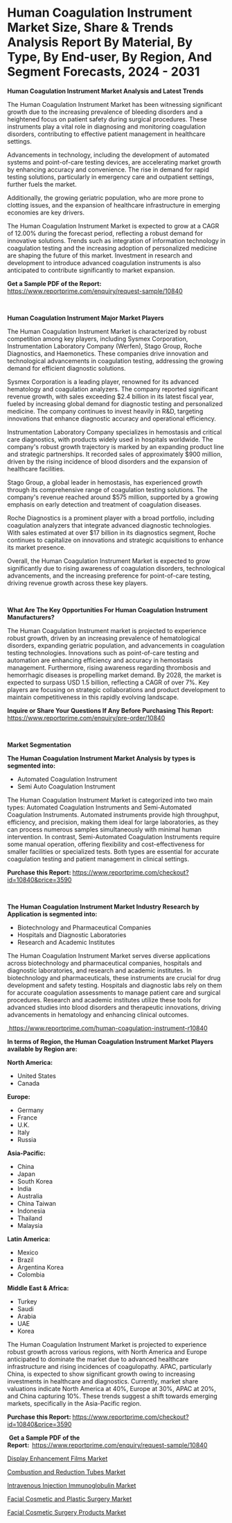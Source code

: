 <p><h1>Human Coagulation Instrument Market Size, Share & Trends Analysis Report By Material, By Type, By End-user, By Region, And Segment Forecasts, 2024 - 2031</h1></p><p><strong>Human Coagulation Instrument Market Analysis and Latest Trends</strong></p>
<p><p>The Human Coagulation Instrument Market has been witnessing significant growth due to the increasing prevalence of bleeding disorders and a heightened focus on patient safety during surgical procedures. These instruments play a vital role in diagnosing and monitoring coagulation disorders, contributing to effective patient management in healthcare settings. </p><p>Advancements in technology, including the development of automated systems and point-of-care testing devices, are accelerating market growth by enhancing accuracy and convenience. The rise in demand for rapid testing solutions, particularly in emergency care and outpatient settings, further fuels the market. </p><p>Additionally, the growing geriatric population, who are more prone to clotting issues, and the expansion of healthcare infrastructure in emerging economies are key drivers. </p><p>The Human Coagulation Instrument Market is expected to grow at a CAGR of 12.00% during the forecast period, reflecting a robust demand for innovative solutions. Trends such as integration of information technology in coagulation testing and the increasing adoption of personalized medicine are shaping the future of this market. Investment in research and development to introduce advanced coagulation instruments is also anticipated to contribute significantly to market expansion.</p></p>
<p><strong>Get a Sample PDF of the Report:&nbsp;</strong> <a href="https://www.reportprime.com/enquiry/request-sample/10840">https://www.reportprime.com/enquiry/request-sample/10840</a></p>
<p>&nbsp;</p>
<p><strong>Human Coagulation Instrument Major Market Players</strong></p>
<p><p>The Human Coagulation Instrument Market is characterized by robust competition among key players, including Sysmex Corporation, Instrumentation Laboratory Company (Werfen), Stago Group, Roche Diagnostics, and Haemonetics. These companies drive innovation and technological advancements in coagulation testing, addressing the growing demand for efficient diagnostic solutions.</p><p>Sysmex Corporation is a leading player, renowned for its advanced hematology and coagulation analyzers. The company reported significant revenue growth, with sales exceeding $2.4 billion in its latest fiscal year, fueled by increasing global demand for diagnostic testing and personalized medicine. The company continues to invest heavily in R&D, targeting innovations that enhance diagnostic accuracy and operational efficiency.</p><p>Instrumentation Laboratory Company specializes in hemostasis and critical care diagnostics, with products widely used in hospitals worldwide. The company's robust growth trajectory is marked by an expanding product line and strategic partnerships. It recorded sales of approximately $900 million, driven by the rising incidence of blood disorders and the expansion of healthcare facilities.</p><p>Stago Group, a global leader in hemostasis, has experienced growth through its comprehensive range of coagulation testing solutions. The company's revenue reached around $575 million, supported by a growing emphasis on early detection and treatment of coagulation diseases. </p><p>Roche Diagnostics is a prominent player with a broad portfolio, including coagulation analyzers that integrate advanced diagnostic technologies. With sales estimated at over $17 billion in its diagnostics segment, Roche continues to capitalize on innovations and strategic acquisitions to enhance its market presence.</p><p>Overall, the Human Coagulation Instrument Market is expected to grow significantly due to rising awareness of coagulation disorders, technological advancements, and the increasing preference for point-of-care testing, driving revenue growth across these key players.</p></p>
<p>&nbsp;</p>
<p><strong>What Are The Key Opportunities For Human Coagulation Instrument Manufacturers?</strong></p>
<p><p>The Human Coagulation Instrument market is projected to experience robust growth, driven by an increasing prevalence of hematological disorders, expanding geriatric population, and advancements in coagulation testing technologies. Innovations such as point-of-care testing and automation are enhancing efficiency and accuracy in hemostasis management. Furthermore, rising awareness regarding thrombosis and hemorrhagic diseases is propelling market demand. By 2028, the market is expected to surpass USD 1.5 billion, reflecting a CAGR of over 7%. Key players are focusing on strategic collaborations and product development to maintain competitiveness in this rapidly evolving landscape.</p></p>
<p><strong>Inquire or Share Your Questions If Any Before Purchasing This Report:</strong> <a href="https://www.reportprime.com/enquiry/pre-order/10840">https://www.reportprime.com/enquiry/pre-order/10840</a></p>
<p>&nbsp;</p>
<p><strong>Market Segmentation</strong></p>
<p><strong>The Human Coagulation Instrument Market Analysis by types is segmented into:</strong></p>
<p><ul><li>Automated Coagulation Instrument</li><li>Semi Auto Coagulation Instrument</li></ul></p>
<p><p>The Human Coagulation Instrument Market is categorized into two main types: Automated Coagulation Instruments and Semi-Automated Coagulation Instruments. Automated instruments provide high throughput, efficiency, and precision, making them ideal for large laboratories, as they can process numerous samples simultaneously with minimal human intervention. In contrast, Semi-Automated Coagulation Instruments require some manual operation, offering flexibility and cost-effectiveness for smaller facilities or specialized tests. Both types are essential for accurate coagulation testing and patient management in clinical settings.</p></p>
<p><strong>Purchase this Report:&nbsp;</strong><a href="https://www.reportprime.com/checkout?id=10840&price=3590">https://www.reportprime.com/checkout?id=10840&price=3590</a></p>
<p>&nbsp;</p>
<p><strong>The Human Coagulation Instrument Market Industry Research by Application is segmented into:</strong></p>
<p><ul><li>Biotechnology and Pharmaceutical Companies</li><li>Hospitals and Diagnostic Laboratories</li><li>Research and Academic Institutes</li></ul></p>
<p><p>The Human Coagulation Instrument Market serves diverse applications across biotechnology and pharmaceutical companies, hospitals and diagnostic laboratories, and research and academic institutes. In biotechnology and pharmaceuticals, these instruments are crucial for drug development and safety testing. Hospitals and diagnostic labs rely on them for accurate coagulation assessments to manage patient care and surgical procedures. Research and academic institutes utilize these tools for advanced studies into blood disorders and therapeutic innovations, driving advancements in hematology and enhancing clinical outcomes.</p></p>
<p><a href="https://www.reportprime.com/human-coagulation-instrument-r10840">&nbsp;https://www.reportprime.com/human-coagulation-instrument-r10840</a></p>
<p><strong>In terms of Region, the Human Coagulation Instrument Market Players available by Region are:</strong></p>
<p>
    <p> <strong> North America: </strong>
        <ul>
            <li>United States</li>
            <li>Canada</li>
        </ul>
        </p> 
    <p> <strong> Europe: </strong>
        <ul>
            <li>Germany</li>
            <li>France</li>
            <li>U.K.</li>
            <li>Italy</li>
            <li>Russia</li>
        </ul>
        </p> 
    <p> <strong> Asia-Pacific: </strong>
        <ul>
            <li>China</li>
            <li>Japan</li>
            <li>South Korea</li>
            <li>India</li>
            <li>Australia</li>
            <li>China Taiwan</li>
            <li>Indonesia</li>
            <li>Thailand</li>
            <li>Malaysia</li>
        </ul>
        </p> 
    <p> <strong> Latin America: </strong>
        <ul>
            <li>Mexico</li>
            <li>Brazil</li>
            <li>Argentina Korea</li>
            <li>Colombia</li>
        </ul>
        </p> 
    <p> <strong> Middle East & Africa: </strong>
        <ul>
            <li>Turkey</li>
            <li>Saudi</li>
            <li>Arabia</li>
            <li>UAE</li>
            <li>Korea</li>
        </ul>
    </p>
    </p>
<p><p>The Human Coagulation Instrument Market is projected to experience robust growth across various regions, with North America and Europe anticipated to dominate the market due to advanced healthcare infrastructure and rising incidences of coagulopathy. APAC, particularly China, is expected to show significant growth owing to increasing investments in healthcare and diagnostics. Currently, market share valuations indicate North America at 40%, Europe at 30%, APAC at 20%, and China capturing 10%. These trends suggest a shift towards emerging markets, specifically in the Asia-Pacific region.</p></p>
<p><strong>Purchase this Report: </strong><a href="https://www.reportprime.com/checkout?id=10840&price=3590">https://www.reportprime.com/checkout?id=10840&price=3590</a></p>
<p>&nbsp;<strong>Get a Sample PDF of the Report:&nbsp;&nbsp;</strong><a href="https://www.reportprime.com/enquiry/request-sample/10840">https://www.reportprime.com/enquiry/request-sample/10840</a></p>
<p><strong></strong></p>
<p><p><a href="https://issuu.com/reportprime-2/docs/display-enhancement-films-market-si_628383b92ae98d">Display Enhancement Films Market</a></p><p><a href="https://github.com/dringals/Market-Research-Report-List-5/blob/main/combustion-and-reduction-tubes-market.md">Combustion and Reduction Tubes Market</a></p><p><a href="https://issuu.com/reportprime-2/docs/intravenous-injection-immunoglobuli_21c13ea4588397">Intravenous Injection Immunoglobulin Market</a></p><p><a href="https://medium.com/@danielwardb654/the-comprehensive-facial-cosmetic-and-plastic-surgery-market-research-report-is-essential-for-b9e6701445da">Facial Cosmetic and Plastic Surgery Market</a></p><p><a href="https://medium.com/@danielwardb654/strategic-roadmap-global-facial-cosmetic-surgery-products-market-insights-and-opportunities-b989c5de6c11">Facial Cosmetic Surgery Products Market</a></p></p>